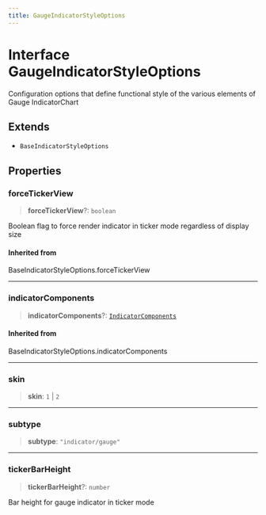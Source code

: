 ```yaml
---
title: GaugeIndicatorStyleOptions
---
```


# Interface GaugeIndicatorStyleOptions

Configuration options that define functional style of the various elements of Gauge IndicatorChart

## Extends

- `BaseIndicatorStyleOptions`

## Properties

### forceTickerView

> **forceTickerView**?: `boolean`

Boolean flag to force render indicator in ticker mode regardless of display size

#### Inherited from

BaseIndicatorStyleOptions.forceTickerView

***

### indicatorComponents

> **indicatorComponents**?: [`IndicatorComponents`](../type-aliases/type-alias.IndicatorComponents.md)

#### Inherited from

BaseIndicatorStyleOptions.indicatorComponents

***

### skin

> **skin**: `1` \| `2`

***

### subtype

> **subtype**: `"indicator/gauge"`

***

### tickerBarHeight

> **tickerBarHeight**?: `number`

Bar height for gauge indicator in ticker mode
